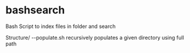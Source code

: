 bashsearch
==========

Bash Script to index files in folder and search

Structure/
--populate.sh recursively populates a given directory using full path
